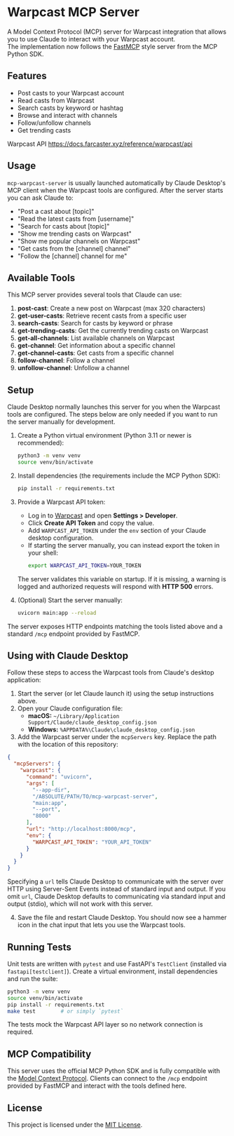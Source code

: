 # Warpcast MCP Server

A Model Context Protocol (MCP) server for Warpcast integration that allows you to use Claude to interact with your Warpcast account.  
The implementation now follows the [FastMCP](https://modelcontextprotocol.io) style server from the MCP Python SDK.

## Features

- Post casts to your Warpcast account
- Read casts from Warpcast
- Search casts by keyword or hashtag
- Browse and interact with channels
- Follow/unfollow channels
- Get trending casts

Warpcast API 
https://docs.farcaster.xyz/reference/warpcast/api

## Usage

`mcp-warpcast-server` is usually launched automatically by Claude Desktop's MCP client when the Warpcast tools are configured.
After the server starts you can ask Claude to:

- "Post a cast about [topic]"
- "Read the latest casts from [username]"
- "Search for casts about [topic]"
- "Show me trending casts on Warpcast"
- "Show me popular channels on Warpcast"
- "Get casts from the [channel] channel"
- "Follow the [channel] channel for me"

## Available Tools

This MCP server provides several tools that Claude can use:

1. **post-cast**: Create a new post on Warpcast (max 320 characters)
2. **get-user-casts**: Retrieve recent casts from a specific user
3. **search-casts**: Search for casts by keyword or phrase
4. **get-trending-casts**: Get the currently trending casts on Warpcast
5. **get-all-channels**: List available channels on Warpcast
6. **get-channel**: Get information about a specific channel
7. **get-channel-casts**: Get casts from a specific channel
8. **follow-channel**: Follow a channel
9. **unfollow-channel**: Unfollow a channel


## Setup


Claude Desktop normally launches this server for you when the Warpcast tools are configured. The steps below are only needed if you want to run the server manually for development.

1. Create a Python virtual environment (Python 3.11 or newer is recommended):
   ```bash
   python3 -m venv venv
   source venv/bin/activate
   ```
2. Install dependencies (the requirements include the MCP Python SDK):
   ```bash
   pip install -r requirements.txt
   ```
3. Provide a Warpcast API token:
   - Log in to [Warpcast](https://warpcast.com/) and open **Settings > Developer**.
   - Click **Create API Token** and copy the value.
   - Add `WARPCAST_API_TOKEN` under the `env` section of your Claude desktop configuration.
   - If starting the server manually, you can instead export the token in your shell:
     ```bash
     export WARPCAST_API_TOKEN=YOUR_TOKEN
     ```
   The server validates this variable on startup. If it is missing, a warning
   is logged and authorized requests will respond with **HTTP 500** errors.

4. (Optional) Start the server manually:
   ```bash
   uvicorn main:app --reload
   ```

The server exposes HTTP endpoints matching the tools listed above and a standard `/mcp` endpoint provided by FastMCP.

## Using with Claude Desktop

Follow these steps to access the Warpcast tools from Claude's desktop application:

1. Start the server (or let Claude launch it) using the setup instructions above.
2. Open your Claude configuration file:
   - **macOS:** `~/Library/Application Support/Claude/claude_desktop_config.json`
   - **Windows:** `%APPDATA%\Claude\claude_desktop_config.json`
3. Add the Warpcast server under the `mcpServers` key. Replace the path with the location of this repository:

```json
{
  "mcpServers": {
    "warpcast": {
      "command": "uvicorn",
      "args": [
        "--app-dir",
        "/ABSOLUTE/PATH/TO/mcp-warpcast-server",
        "main:app",
        "--port",
        "8000"
      ],
      "url": "http://localhost:8000/mcp",
      "env": {
        "WARPCAST_API_TOKEN": "YOUR_API_TOKEN"
      }
    }
  }
}
```

Specifying a `url` tells Claude Desktop to communicate with the server over HTTP using Server-Sent Events instead of standard input and output.
If you omit `url`, Claude Desktop defaults to communicating via standard input and output (stdio), which will not work with this server.

4. Save the file and restart Claude Desktop. You should now see a hammer icon in the chat input that lets you use the Warpcast tools.

## Running Tests

Unit tests are written with `pytest` and use FastAPI's `TestClient` (installed via `fastapi[testclient]`).
Create a virtual environment, install dependencies and run the suite:

```bash
python3 -m venv venv
source venv/bin/activate
pip install -r requirements.txt
make test        # or simply `pytest`
```

The tests mock the Warpcast API layer so no network connection is required.


## MCP Compatibility

This server uses the official MCP Python SDK and is fully compatible with the [Model Context Protocol](https://modelcontextprotocol.org/). Clients can connect to the `/mcp` endpoint provided by FastMCP and interact with the tools defined here.
## License

This project is licensed under the [MIT License](LICENSE).
